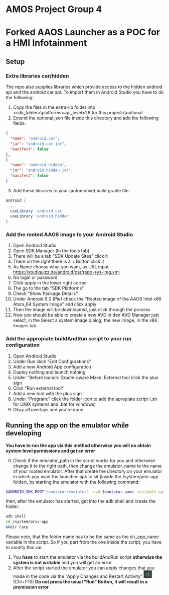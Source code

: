 # AMOS Project Group 4
# Forked AAOS Launcher as a POC for a HMI Infotainment

## Setup

### Extra libraries car/hidden

The repo also supplies libraries which provide access to the hidden android api and the android car api.
To import them in Android Studio you have to do the following:
1. Copy the files in the extra-lib folder into <sdk_folder>\platforms\<api_level=28 for this project>\optional
2. Extend the optional.json file inside this directory and add the following fields:
```json
{
  "name": "android.car",
  "jar": "android.car.jar",
  "manifest": false
},
{
  "name": "android.hidden",
  "jar": "android.hidden.jar",
  "manifest": false
}
```
3. Add these libraries to your (automotive) build.gradle file:
```gradle
android {
  ...
  useLibrary 'android.car'
  useLibrary 'android.hidden'
}
```

### Add the rooted AAOS image to your Android Studio

1. Open Android Studio
2. Open SDK Manager (In the tools tab)
3. There will be a tab "SDK Update Sites" click it
4. There on the right there is a + Button click it
5. As Name choose what you want, as URL input https://studiquizz.de/android/car/repo-sys-img.xml
6. No login or password
7. Click apply in the lower right corner
8. The go to the tab "SDK Platforms"
9. Check "Show Package Details"
10. Under Android 9.0 (Pie) check the "Rooted image of the AAOS Intel x86 Atom_64 System Image" and click apply
11. Then the image will be downloaded, just click through the process
12. Now you should be able to create a new AVD in den AVD Manager just select, in the Select a system image dialog, the new image, in the x86 Images tab.

### Add the appropiate buildAndRun script to your run configuration

1. Open Android Studio
2. Under Run click "Edit Configurations"
3. Add a new Android App configuration
4. Deploy nothing and launch nothing
5. Under "Before launch: Gradle-aware Make, External tool click the plus sign
6. Click "Run external tool"
7. Add a new tool with the plus sign
8. Under "Program:" click the folder icon to add the apropiate script (.sh for UNIX systems and .bat for windows)
9. Okay all overlays and you're done

## Running the app on the emulator while developing

**You have to run the app via this method otherwise you will no obtain system level permissions and get an error**

0. Check if the emulator_path in the script works for you and otherwise change it to the right path, then change the emulator_name to the name of your rooted emulator. After that create the directory on your emulator in which you want the launcher-apk to sit (inside the /system/priv-app folder), by starting the emulator with the following command:
```bash
$ANDROID_SDK_ROOT"/emulator/emulator" -avd $emulator_name -writable-system
```
then, after the emulator has started, get into the adb shell and create the folder:
```bash
adb shell
cd /system/priv-app
mkdir Carp
```
Please note, that the folder name has to be the same as the dir_app_name variable in the script. So if you part from the one inside the script, you have to modify this var.
1. You **have** to start the emulator via the buildAndRun script **otherwise the system is not writable** and you will get an error
2. After the script started the emulator you can apply changes that you made in the code via the "Apply Changes and Restart Activity" ![icon image](img/readme/apply-changes-and-run-activity.png) (Ctrl+F10) **Do not press the usual "Run" Button, it will result in a premission error**
